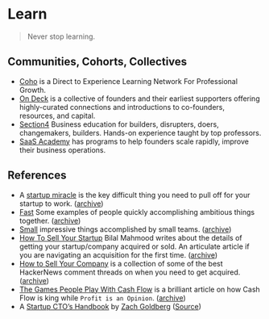 # Learn

> Never stop learning.

## Communities, Cohorts, Collectives

- [Coho](https://www.joincoho.com) is a Direct to Experience Learning Network For Professional Growth.
- [On Deck](https://www.beondeck.com) is a collective of founders and their earliest supporters offering highly-curated connections and introductions to co-founders, resources, and capital.
- [Section4](https://www.section4.com) Business education for builders, disrupters, doers, changemakers, builders. Hands-on experience taught by top professors.
- [SaaS Academy](https://www.saasacademy.com) has programs to help founders scale rapidly, improve their business operations.

## References

- A [startup miracle](https://blog.eladgil.com/p/startups-miracles) is the key difficult thing you need to pull off for your startup to work. ([archive](https://archive.ph/qqzBG))
- [Fast](https://patrickcollison.com/fast) Some examples of people quickly accomplishing ambitious things together. ([archive](https://archive.ph/q5iRD))
- [Small](https://stevepulec.com/posts/small/) impressive things accomplished by small teams. ([archive](https://archive.ph/7uoGM))
- [How To Sell Your Startup](https://bilalmahmood.medium.com/how-to-sell-your-startup-744805fb59ab) Bilal Mahmood writes about the details of getting your startup/company acquired or sold. An articulate article if you are navigating an acquisition for the first time. ([archive](https://archive.ph/AVWO1))
- [How to Sell Your Company](https://jacquesmattheij.com/how-to-sell-your-company/) is a collection of some of the best HackerNews comment threads on when you need to get acquired. ([archive](https://archive.ph/pLGjx))
- [The Games People Play With Cash Flow](https://commoncog.com/cash-flow-games/) is a brilliant article on how Cash Flow is king while `Profit is an Opinion`. ([archive](https://archive.ph/fxSkp))
- A [Startup CTO’s Handbook](https://www.amazon.com/dp/1955811563) by [Zach Goldberg](https://zachgoldberg.com) ([Source](https://github.com/ZachGoldberg/Startup-CTO-Handbook))